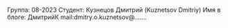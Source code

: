 Группа: 08-2023 
Студент: Кузнецов Дмитрий (Kuznetsov Dmitriy) 
Имя в блоге: ДмитрийК 
mail:dmitry.o.kuznetsov@.......

